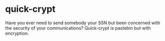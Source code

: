 # quick-crypt
Have you ever need to send somebody your SSN but been concerned with the security of your communications? Quick-crypt is pastebin but with encryption.
